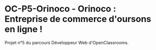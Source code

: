 # OC-P5-Orinoco - Orinoco : Entreprise de commerce d'oursons en ligne !

Projet n°5 du parcours Développeur Web d'OpenClassrooms.
